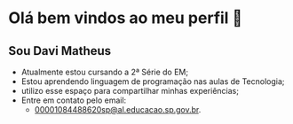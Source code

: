 # Olá bem vindos ao meu perfil 👋

## Sou Davi Matheus

- Atualmente estou cursando a 2ª Série do EM;
- Estou aprendendo linguagem de programação nas aulas de Tecnologia;
- utilizo esse espaço para compartilhar minhas experiências;
- Entre em contato pelo email:
  - 00001084488620sp@al.educacao.sp.gov.br.
